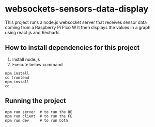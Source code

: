 # websockets-sensors-data-display
This project runs a node.js websocket server that receives sensor data coming from a Raspberry Pi Pico W
It then displays the values in a graph using react.js and Recharts

## How to install dependencies for this project
1. Install node.js
2. Execute below command
```
npm install
cd frontend
npm install
cd ..
```

## Running the project
```
npm run server 	# to run the BE
npm run client 	# to run the FE
npm run dev		# to run both
```